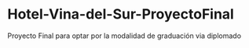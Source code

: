 # Hotel-Vina-del-Sur-ProyectoFinal
Proyecto Final para optar por la modalidad de graduación via diplomado
